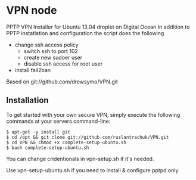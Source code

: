 # VPN node 

PPTP VPN Installer for Ubuntu 13.04 droplet on Digital Ocean
In addition to PPTP instatlation and configuration the script does the following
- change ssh access policy 
	- switch ssh to port 102
	- create new sudoer user 
	- disable ssh access for root user
- install fail2ban

Based on git://github.com/drewsymo/VPN.git

## Installation

To get started with your own secure VPN, simply execute the following commands at your servers command-line:

	$ apt-get -y install git
	$ cd /opt && git clone git://github.com/ruslantrachuk/VPN.git
	$ cd VPN && chmod +x complete-setup-ubuntu.sh
	$ bash complete-setup-ubuntu.sh

You can change cridentionals in vpn-setup.sh if it's needed.

Use vpn-setup-ubuntu.sh if you need to install & configure pptpd only

